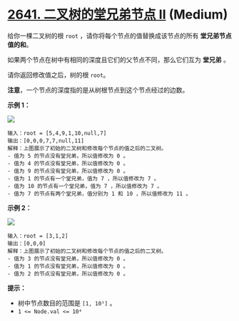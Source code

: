 # [2641. 二叉树的堂兄弟节点 II][link] (Medium)

[link]: https://leetcode.cn/problems/cousins-in-binary-tree-ii/

给你一棵二叉树的根 `root` ，请你将每个节点的值替换成该节点的所有 **堂兄弟节点值的和**。

如果两个节点在树中有相同的深度且它们的父节点不同，那么它们互为 **堂兄弟** 。

请你返回修改值之后，树的根 `root`。

**注意**，一个节点的深度指的是从树根节点到这个节点经过的边数。

**示例 1：**

![](https://assets.leetcode.com/uploads/2023/01/11/example11.png)

```
输入：root = [5,4,9,1,10,null,7]
输出：[0,0,0,7,7,null,11]
解释：上图展示了初始的二叉树和修改每个节点的值之后的二叉树。
- 值为 5 的节点没有堂兄弟，所以值修改为 0 。
- 值为 4 的节点没有堂兄弟，所以值修改为 0 。
- 值为 9 的节点没有堂兄弟，所以值修改为 0 。
- 值为 1 的节点有一个堂兄弟，值为 7 ，所以值修改为 7 。
- 值为 10 的节点有一个堂兄弟，值为 7 ，所以值修改为 7 。
- 值为 7 的节点有两个堂兄弟，值分别为 1 和 10 ，所以值修改为 11 。
```

**示例 2：**

![](https://assets.leetcode.com/uploads/2023/01/11/diagram33.png)

```
输入：root = [3,1,2]
输出：[0,0,0]
解释：上图展示了初始的二叉树和修改每个节点的值之后的二叉树。
- 值为 3 的节点没有堂兄弟，所以值修改为 0 。
- 值为 1 的节点没有堂兄弟，所以值修改为 0 。
- 值为 2 的节点没有堂兄弟，所以值修改为 0 。
```

**提示：**

- 树中节点数目的范围是 `[1, 10⁵]` 。
- `1 <= Node.val <= 10⁴`
